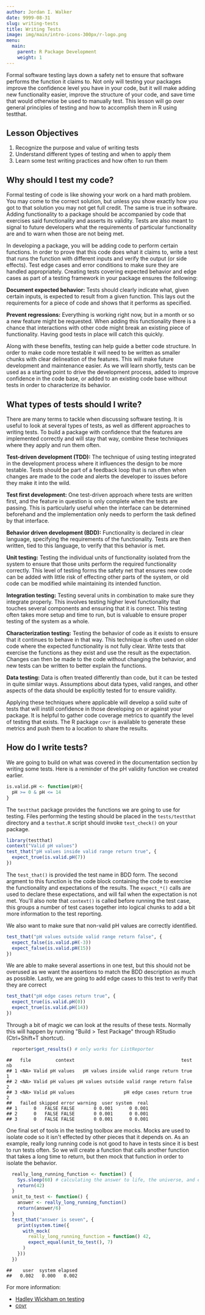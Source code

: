 ```yaml
---
author: Jordan I. Walker
date: 9999-08-31
slug: writing-tests
title: Writing Tests
image: img/main/intro-icons-300px/r-logo.png
menu:
  main:
    parent: R Package Development
    weight: 1
---
```

Formal software testing lays down a safety net to ensure that software performs the function it claims to. Not only will testing your packages improve the confidence level you have in your code, but it will make adding new functionality easier, improve the structure of your code, and save time that would otherwise be used to manually test. This lesson will go over general principles of testing and how to accomplish them in R using testthat.

Lesson Objectives
-----------------

1.  Recognize the purpose and value of writing tests
2.  Understand different types of testing and when to apply them
3.  Learn some test writing practices and how often to run them

Why should I test my code?
--------------------------

Formal testing of code is like showing your work on a hard math problem. You may come to the correct solution, but unless you show exactly how you got to that solution you may not get full credit. The same is true in software. Adding functionality to a package should be accompanied by code that exercises said functionality and asserts its validity. Tests are also meant to signal to future developers what the requirements of particular functionality are and to warn when those are not being met.

In developing a package, you will be adding code to perform certain functions. In order to prove that this code does what it claims to, write a test that runs the function with different inputs and verify the output (or side effects). Test edge cases and error conditions to make sure they are handled appropriately. Creating tests covering expected behavior and edge cases as part of a testing framework in your package ensures the following:

**Document expected behavior:** Tests should clearly indicate what, given certain inputs, is expected to result from a given function. This lays out the requirements for a piece of code and shows that it performs as specified.

**Prevent regressions:** Everything is working right now, but in a month or so a new feature might be requested. When adding this functionality there is a chance that interactions with other code might break an existing piece of functionality. Having good tests in place will catch this quickly.

Along with these benefits, testing can help guide a better code structure. In order to make code more testable it will need to be written as smaller chunks with clear delineation of the features. This will make future development and maintenance easier. As we will learn shortly, tests can be used as a starting point to drive the development process, added to improve confidence in the code base, or added to an existing code base without tests in order to characterize its behavior.

What types of tests should I write?
-----------------------------------

There are many terms to tackle when discussing software testing. It is useful to look at several types of tests, as well as different approaches to writing tests. To build a package with confidence that the features are implemented correctly and will stay that way, combine these techniques where they apply and run them often.

**Test-driven development (TDD):** The technique of using testing integrated in the development process where it influences the design to be more testable. Tests should be part of a feedback loop that is run often when changes are made to the code and alerts the developer to issues before they make it into the wild.

**Test first development:** One test-driven approach where tests are written first, and the feature in question is only complete when the tests are passing. This is particularly useful when the interface can be determined beforehand and the implementation only needs to perform the task defined by that interface.

**Behavior driven development (BDD):** Functionality is declared in clear language, specifying the requirements of the functionality. Tests are then written, tied to this language, to verify that this behavior is met.

**Unit testing:** Testing the individual units of functionality isolated from the system to ensure that those units perform the required functionality correctly. This level of testing forms the safety net that ensures new code can be added with little risk of effecting other parts of the system, or old code can be modified while maintaining its intended function.

**Integration testing:** Testing several units in combination to make sure they integrate properly. This involves testing higher level functionality that touches several components and ensuring that it is correct. This testing often takes more setup and time to run, but is valuable to ensure proper testing of the system as a whole.

**Characterization testing:** Testing the behavior of code as it exists to ensure that it continues to behave in that way. This technique is often used on older code where the expected functionality is not fully clear. Write tests that exercise the functions as they exist and use the result as the expectation. Changes can then be made to the code without changing the behavior, and new tests can be written to better explain the functions.

**Data testing:** Data is often treated differently than code, but it can be tested in quite similar ways. Assumptions about data types, valid ranges, and other aspects of the data should be explicitly tested for to ensure validity.

Applying these techniques where applicable will develop a solid suite of tests that will instill confidence in those developing on or against your package. It is helpful to gather code coverage metrics to quantify the level of testing that exists. The R package `covr` is available to generate these metrics and push them to a location to share the results.

How do I write tests?
---------------------

We are going to build on what was covered in the documentation section by writing some tests. Here is a reminder of the pH validity function we created earlier.

``` r
is.valid.pH <- function(pH){
  pH >= 0 & pH <= 14
}
```

The `testthat` package provides the functions we are going to use for testing. Files performing the testing should be placed in the `tests/testthat` directory and a `testhat.R` script should invoke `test_check()` on your package.

``` r
library(testthat)
context("Valid pH values")
test_that("pH values inside valid range return true", {
  expect_true(is.valid.pH(7))
})
```

The `test_that()` is provided the test name in BDD form. The second argment to this function is the code block containing the code to exercise the functionality and expectations of the results. The `expect_*()` calls are used to declare these expectations, and will fail when the expectation is not met. You'll also note that `context()` is called before running the test case, this groups a number of test cases together into logical chunks to add a bit more information to the test reporting.

We also want to make sure that non-valid pH values are correctly identified.

``` r
test_that("pH values outside valid range return false", {
  expect_false(is.valid.pH(-3))
  expect_false(is.valid.pH(15))
})
```

We are able to make several assertions in one test, but this should not be overused as we want the assertions to match the BDD description as much as possible. Lastly, we are going to add edge cases to this test to verify that they are correct

``` r
test_that("pH edge cases return true", {
  expect_true(is.valid.pH(0))
  expect_true(is.valid.pH(14))
})
```

Through a bit of magic we can look at the results of these tests. Normally this will happen by running "Build &gt; Test Package" through RStudio (Ctrl+Shift+T shortcut).

``` r
  reporter$get_results() # only works for ListReporter
```

    ##   file         context                                       test nb
    ## 1 <NA> Valid pH values   pH values inside valid range return true  1
    ## 2 <NA> Valid pH values pH values outside valid range return false  2
    ## 3 <NA> Valid pH values                  pH edge cases return true  2
    ##   failed skipped error warning  user system  real
    ## 1      0   FALSE FALSE       0 0.001      0 0.001
    ## 2      0   FALSE FALSE       0 0.001      0 0.001
    ## 3      0   FALSE FALSE       0 0.001      0 0.001

One final set of tools in the testing toolbox are mocks. Mocks are used to isolate code so it isn't effected by other pieces that it depends on. As an example, really long running code is not good to have in tests since it is best to run tests often. So we will create a function that calls another function that takes a long time to return, but then mock that function in order to isolate the behavior.

``` r
  really_long_running_function <- function() {
    Sys.sleep(60) # calculating the answer to life, the universe, and everything
    return(42)
  }
  unit_to_test <- function() {
    answer <- really_long_running_function()
    return(answer/6)
  }
  test_that("answer is seven", {
    print(system.time({
      with_mock(
        really_long_running_function = function() 42,
        expect_equal(unit_to_test(), 7)
      )
    }))
  })
```

    ##    user  system elapsed 
    ##   0.002   0.000   0.002

For more information:

-   [Hadley Wickham on testing](http://r-pkgs.had.co.nz/tests.html)
-   [covr](https://cran.r-project.org/web/packages/covr/index.html)

